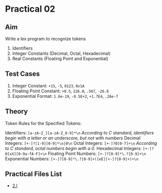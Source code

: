 # Practical 02

## Aim

Write a lex program to recognize tokens

1. Identifiers
2. Integer Constants (Decimal, Octal, Hexadecimal)
3. Real Constants (Floating Point and Exponential)

## Test Cases

1. Integer Constant: `+15`, `-5`, `0123`, `0x1A`
2. Floating Point Constant: `+0.5`, `226.0`, `.567`, `-26.8`
3. Exponential Format: `1.6e-19`, `-0.5E+2`, `+1.7E4`, `.26e-7`

## Theory

Token Rules for the Specified Tokens:

Identifiers: `[a-zA-Z_][a-zA-Z_0-9]*\n` _According to C standard, identifiers begin with a letter or an underscore, but not with numbers_
Decimal Integers: `[+-]?[1-9][0-9]*\n|0\n`
Octal Integers: `[+-]?0[0-7]+\n` _According to C standard, octal numbers begin with a 0._
Hexadecimal Integers: `[+-]?0[xX][0-9a-fA-F]+\n`
Floating Point Numbers: `[+-]?[0-9]*\.?[0-9]+\n`
Exponential Numbers: `[+-]?[0-9]*\.?[0-9]+([eE][+-]?[0-9]+)+\n`

## Practical Files List

- [2.l](./2.l)
